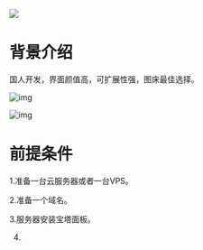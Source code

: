 ![](https://cdn.jsdelivr.net/gh/Arisono-h5/technical-resources-static@dev/imgs/202312141007220.png)





# 背景介绍

国人开发，界面颜值高，可扩展性强，图床最佳选择。

![img](https://cdn.jsdelivr.net/gh/Arisono-h5/technical-resources-static@dev/imgs/202312141010803.png)





![img](https://cdn.jsdelivr.net/gh/Arisono-h5/technical-resources-static@dev/imgs/202312141010185.png)





# 前提条件



1.准备一台云服务器或者一台VPS。

2.准备一个域名。

3.服务器安装宝塔面板。

4.

